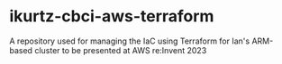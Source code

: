 # ikurtz-cbci-aws-terraform
A repository used for managing the IaC using Terraform for Ian's ARM-based cluster to be presented at AWS re:Invent 2023
